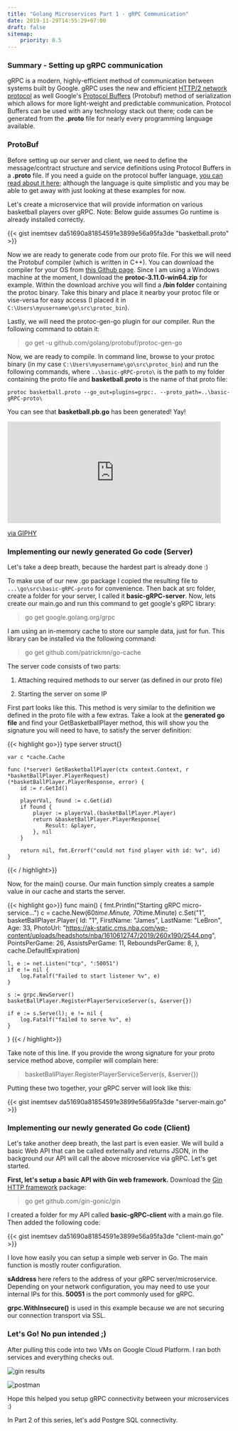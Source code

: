 ```yaml
---
title: "Golang Microservices Part 1 - gRPC Communication"
date: 2019-11-29T14:55:29+07:00
draft: false
sitemap: 
    priority: 0.5
---
```


### Summary - Setting up gRPC communication
gRPC is a modern, highly-efficient method of communication between systems built by Google. gRPC uses the new and efficient [HTTP/2 network protocol](https://en.wikipedia.org/wiki/HTTP/2) as well Google's [Protocol Buffers](https://en.wikipedia.org/wiki/Protocol_Buffers) (Protobuf) method of serialization which allows for more light-weight and predictable communication. Protocol Buffers can be used with any technology stack out there; code can be generated from the **.proto** file for nearly every programming language available. 

### ProtoBuf
Before setting up our server and client, we need to define the message/contract structure and service definitions using Protocol Buffers in a **.proto** file. If you need a guide on the protocol buffer language, [you can read about it here](https://developers.google.com/protocol-buffers/docs/proto3); although the language is quite simplistic and you may be able to get away with just looking at these examples for now. 

Let's create a microservice that will provide information on various basketball players over gRPC. Note: Below guide assumes Go runtime is already installed correctly. 

{{< gist inemtsev da51690a81854591e3899e56a95fa3de "basketball.proto" >}}

Now we are ready to generate code from our proto file. For this we will need the Protobuf compiler (which is written in C++). You can download the compiler for your OS from [this Github page](https://github.com/protocolbuffers/protobuf/releases). Since I am using a Windows machine at the moment, I download the **protoc-3.11.0-win64.zip** for example. Within the download archive you will find a **/bin folder** containing the protoc binary. Take this binary and place it nearby your protoc file or vise-versa for easy access (I placed it in `C:\Users\myusername\go\src\protoc_bin`). 

Lastly, we will need the protoc-gen-go plugin for our compiler. Run the following command to obtain it: 

> go get -u github.com/golang/protobuf/protoc-gen-go

Now, we are ready to compile. In command line, browse to your protoc binary (in my case `C:\Users\myusername\go\src\protoc_bin`) and run the following commands, where `..\basic-gRPC-proto\` is the path to my folder containing the proto file and **basketball.proto** is the name of that proto file: 

`protoc basketball.proto --go_out=plugins=grpc:. --proto_path=..\basic-gRPC-proto\`

You can see that **basketball.pb.go** has been generated! Yay! 

<iframe src="https://giphy.com/embed/axu6dFuca4HKM" width="480" height="228" frameBorder="0" class="giphy-embed" allowFullScreen></iframe><p><a href="https://giphy.com/gifs/axu6dFuca4HKM">via GIPHY</a></p>

### Implementing our newly generated Go code (Server)
Let's take a deep breath, because the hardest part is already done :)

To make use of our new .go package I copied the resulting file to `...\go\src\basic-gRPC-proto` for convenience. Then back at src folder, create a folder for your server, I called it **basic-gRPC-server**. Now, lets create our main.go and run this command to get google's gRPC library:

> go get google.golang.org/grpc

I am using an in-memory cache to store our sample data, just for fun. This library can be installed via the following command: 

> go get github.com/patrickmn/go-cache

The server code consists of two parts:

1) Attaching required methods to our server (as defined in our proto file) 

2) Starting the server on some IP

First part looks like this. This method is very similar to the definition we defined in the proto file with a few extras. Take a look at the **generated go file** and find your GetBasketballPlayer method, this will show you the signature you will need to have, to satisfy the server definition: 

{{< highlight go>}}
    type server struct{}
    
    var c *cache.Cache
    
    func (*server) GetBasketballPlayer(ctx context.Context, r *basketBallPlayer.PlayerRequest)     (*basketBallPlayer.PlayerResponse, error) {
    	id := r.GetId()
    
    	playerVal, found := c.Get(id)
    	if found {
    		player := playerVal.(basketBallPlayer.Player)
    		return &basketBallPlayer.PlayerResponse{
    			Result: &player,
    		}, nil
    	}
    
    	return nil, fmt.Errorf("could not find player with id: %v", id)
    }
{{< / highlight>}}

Now, for the main() course. Our main function simply creates a sample value in our cache and starts the server. 

{{< highlight go>}}
func main() {
	fmt.Println("Starting gRPC micro-service...")
	c = cache.New(60*time.Minute, 70*time.Minute)
	c.Set("1", basketBallPlayer.Player{
		Id:              "1",
		FirstName:       "James",
		LastName:        "LeBron",
		Age:             33,
		PhotoUrl:        "https://ak-static.cms.nba.com/wp-content/uploads/headshots/nba/1610612747/2019/260x190/2544.png",
		PointsPerGame:   26,
		AssistsPerGame:  11,
		ReboundsPerGame: 8,
	}, cache.DefaultExpiration)

	l, e := net.Listen("tcp", ":50051")
	if e != nil {
		log.Fatalf("Failed to start listener %v", e)
	}

	s := grpc.NewServer()
	basketBallPlayer.RegisterPlayerServiceServer(s, &server{})

	if e := s.Serve(l); e != nil {
		log.Fatalf("failed to serve %v", e)
	}
}
{{< / highlight>}}

Take note of this line. If you provide the wrong signature for your proto service method above, compiler will complain here: 

> basketBallPlayer.RegisterPlayerServiceServer(s, &server{})

Putting these two together, your gRPC server will look like this:

{{< gist inemtsev da51690a81854591e3899e56a95fa3de "server-main.go" >}}

### Implementing our newly generated Go code (Client)
Let's take another deep breath, the last part is even easier. We will build a basic Web API that can be called externally and returns JSON, in the background our API will call the above microservice via gRPC. Let's get started. 

**First, let's setup a basic API with Gin web framework.**
Download the [Gin HTTP framework](https://github.com/gin-gonic/gin) package: 

> go get github.com/gin-gonic/gin

I created a folder for my API called **basic-gRPC-client** with a main.go file. Then added the following code: 

{{< gist inemtsev da51690a81854591e3899e56a95fa3de "client-main.go" >}}

I love how easily you can setup a simple web server in Go. The main function is mostly router configuration. 

**sAddress** here refers to the address of your gRPC server/microservice. Depending on your network configuration, you may need to use your internal IPs for this. **50051** is the port commonly used for gRPC. 

**grpc.WithInsecure()** is used in this example because we are not securing our connection transport via SSL. 

### Let's Go! No pun intended ;)
After pulling this code into two VMs on Google Cloud Platform. I ran both services and everything checks out. 

<p><img src="../img/golang-microservices-gRPC-communication/200-result.PNG" alt="gin results"/></p>
<p><img src="../img/golang-microservices-gRPC-communication/postman-checks-out.PNG" alt="postman"/></p>

Hope this helped you setup gRPC connectivity between your microservices :)

In Part 2 of this series, let's add Postgre SQL connectivity. 
